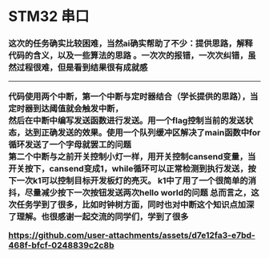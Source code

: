 <h1>STM32 串口</h1>
<h3>这次的任务确实比较困难，当然ai确实帮助了不少：提供思路，解释代码的含义，以及一些算法的思路       
。一次次的报错，一次次纠错，虽然过程很难，但是看到结果很有成就感

___
代码使用两个中断，第一个中断与定时器结合（学长提供的思路），当定时器到达阈值就会触发中断，                   
然后在中断中编写发送函数进行发送。用一个flag控制当前的发送状态，达到正确发送的效果。使用一个队列缓冲区解决了main函数中for循环发送了一个字母就罢工的问题                               
第二个中断与之前开关控制小灯一样，用开关控制cansend变量，当开关按下，cansend变成1，while循环可以正常检测到执行发送，按下一次k1可以控制目标开发板灯的亮灭。
k1中了用了一个很简单的消抖，尽量减少按下一次按钮发送两次hello world的问题
总而言之，这次任务学到了很多，比如时钟树方面，同时也对中断这个知识点加深了理解。也很感谢一起交流的同学们，学到了很多



https://github.com/user-attachments/assets/d7e12fa3-e7bd-468f-bfcf-0248839c2c8b

